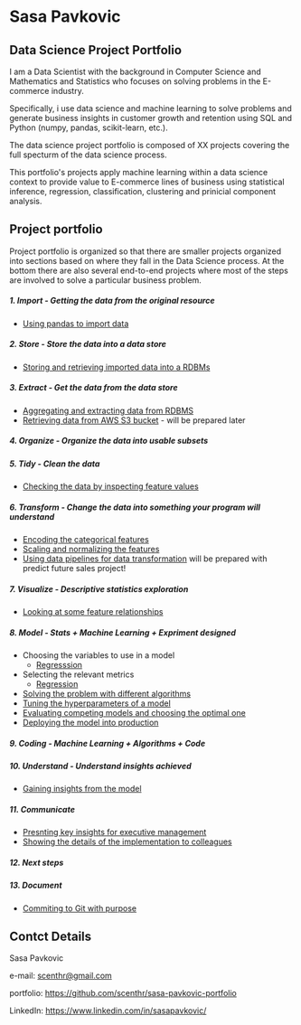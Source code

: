 # Sasa Pavkovic

## Data Science Project Portfolio

I am a Data Scientist with the background in Computer Science and Mathematics and Statistics who focuses on solving problems in the E-commerce industry.

Specifically, i use data science and machine learning to solve problems and generate business insights in customer growth and retention using SQL and Python (numpy, pandas, scikit-learn, etc.).

The data science project portfolio is composed of XX projects covering the full specturm of the data science process.

This portfolio's projects apply machine learning within a data science context to provide value to E-commerce lines of business using statistical inference, regression, classification, clustering and prinicial component analysis.

## Project portfolio

Project portfolio is organized so that there are smaller projects organized into sections based on where they fall in the Data Science process. At the bottom there are also several end-to-end projects where most of the steps are involved to solve a particular business problem.

##### 1. Import - Getting the data from the original resource

  - <a href="https://github.com/scenthr/sasa-pavkovic-portfolio/blob/master/panda-import-structured-data/pandas-import-structured-data.ipynb" target="_blank">Using pandas to import data</a>

##### 2. Store - Store the data into a data store
  - [Storing and retrieving imported data into a RDBMs](https://github.com/scenthr/sasa-pavkovic-portfolio/blob/master/storing-retrieving-data-sql-lite/storing-retrieving-data-sql-lite.ipynb)

##### 3. Extract - Get the data from the data store
  - [Aggregating and extracting data from RDBMS](https://github.com/scenthr/sasa-pavkovic-portfolio/blob/master/storing-retrieving-data-sql-lite/extracting-aggreg-from-rdbms.ipynb)
  - [Retrieving data from AWS S3 bucket]() - will be prepared later

##### 4. Organize - Organize the data into usable subsets

##### 5. Tidy - Clean the data
  - [Checking the data by inspecting feature values](https://github.com/scenthr/sasa-pavkovic-portfolio/blob/master/check-data-feature-values/check-data-feature-values.ipynb)

##### 6. Transform - Change the data into something your program will understand
  - [Encoding the categorical features](https://github.com/scenthr/sasa-pavkovic-portfolio/blob/master/encoding-categorical-features/encoding-categorical-features.ipynb)
  - [Scaling and normalizing the features](https://github.com/scenthr/sasa-pavkovic-portfolio/blob/master/scaling-normalizing-features/scaling-normalizing-features.ipynb)
  - [Using data pipelines for data transformation]() will be prepared with predict future sales project!

##### 7. Visualize - Descriptive statistics exploration
  - [Looking at some feature relationships](https://github.com/scenthr/sasa-pavkovic-portfolio/blob/master/explore-feature-relationships/explore-feature-relationships.pdf)

##### 8. Model - Stats + Machine Learning + Expriment designed
  - Choosing the variables to use in a model
    - [Regresssion](https://github.com/scenthr/sasa-pavkovic-portfolio/blob/master/choosing-variables-regression/choosing-variables-regression.ipynb)
  - Selecting the relevant metrics
    - [Regression](https://github.com/scenthr/sasa-pavkovic-portfolio/blob/master/selecting-relevant-metrics/selecting-relevant-metrics-regression.ipynb)
  - [Solving the problem with different algorithms](https://github.com/scenthr/sasa-pavkovic-portfolio/blob/master/solving-different-algorithms/solving-different-algorithms.ipynb)
  - [Tuning the hyperparameters of a model]()
  - [Evaluating competing models and choosing the optimal one]()
  - [Deploying the model into production]()

##### 9. Coding - Machine Learning + Algorithms + Code

##### 10. Understand - Understand insights achieved
  - [Gaining insights from the model]()
##### 11. Communicate
  - [Presnting key insights for executive management]()
  - [Showing the details of the implementation to colleagues]()
##### 12. Next steps

##### 13. Document
  - [Commiting to Git with purpose]()


## Contct Details

Sasa Pavkovic

e-mail: scenthr@gmail.com

portfolio: https://github.com/scenthr/sasa-pavkovic-portfolio

LinkedIn: https://www.linkedin.com/in/sasapavkovic/
